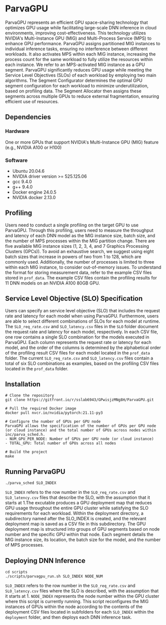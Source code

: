 # ParvaGPU

ParvaGPU represents an efficient GPU space-sharing technology that optimizes GPU usage while facilitating large-scale DNN inference in cloud environments, improving cost-effectiveness. This technology utilizes NVIDIA's Multi-Instance GPU (MIG) and Multi-Process Service (MPS) to enhance GPU performance. ParvaGPU assigns partitioned MIG instances to individual inference tasks, ensuring no interference between different workloads. It also activates MPS within each MIG instance, increasing the process count for the same workload to fully utilize the resources within each instance. We refer to an MPS-activated MIG instance as a GPU segment. ParvaGPU significantly reduces GPU usage while meeting the Service Level Objectives (SLOs) of each workload by employing two main algorithms. The Segment Configurator determines the optimal GPU segment configuration for each workload to minimize underutilization, based on profiling data. The Segment Allocator then assigns these segments across multiple GPUs to reduce external fragmentation, ensuring efficient use of resources.

## Dependencies
### Hardware
One or more GPUs that support NVIDIA's Multi-Instance GPU (MIG) feature (e.g., NVIDIA A100 or H100)

### Software
- Ubuntu 20.04.6
- NVIDIA driver version >= 525.125.06  
- gcc 9.4.0
- g++ 9.4.0
- Docker engine 24.0.5
- NVIDIA docker 2.13.0

## Profiling
Users need to conduct a single profiling on the target GPU to use ParvaGPU. Through this profiling, users need to measure the throughput and latency of each DNN model as the MIG instance size, batch size, and the number of MPS processes within the MIG partition change. There are five available MIG instance sizes (1, 2, 3, 4, and 7 Graphics Processing Clusters (GPCs)). To avoid an exhaustive search, we suggest using eight batch sizes that increase in powers of two from 1 to 128, which are commonly used. Additionally, the number of processes is limited to three within each MIG instance, to consider out-of-memory issues. To understand the format for storing measurement data, refer to the example CSV files stored in `prof_data`. The example CSV files contain the profiling results for 11 DNN models on an NVIDIA A100 80GB GPU.

## Service Level Objective (SLO) Specification

Users can specify an service level objective (SLO) that includes the request rate and latency for each model when using ParvaGPU. Furthermore, users are able to select different combinations of SLOs for each model at runtime. The `SLO_req_rate.csv` and `SLO_latency.csv` files in the `SLO` folder document the request rate and latency for each model, respectively. In each CSV file, one row contains a single SLO combination for the models executed in ParvaGPU. Each column represents the request rate or latency for each model, and the order of the columns is determined by the alphabetical order of the profiling result CSV files for each model located in the `prof_data` folder. The current `SLO_req_rate.csv` and `SLO_latency.csv` files contain a total of six SLO combinations as examples, based on the profiling CSV files located in the `prof_data` folder.


## Installation
```
# Clone the repository
git clone https://gitfront.io/r/sslab6943/GPwisjzMNg8H/ParvaGPU.git
```

```
# Pull the required Docker image
docker pull nvcr.io/nvidia/pytorch:21.11-py3
```

```
# Configure the number of GPUs per GPU node
ParvaGPU allows the specification of the number of GPUs per GPU node (or cloud instance) and the total number of GPUs across nodes within inc/parva_sched.h. 
- NUM_GPU_PER_NODE: Number of GPUs per GPU node (or cloud instance)
- TOTAL_GPU: Total number of GPUs across all nodes
```

```
# Build the project
make
```

## Running ParvaGPU
```
./parva_sched SLO_INDEX
```

`SLO_INDEX` refers to the row number in the `SLO_req_rate.csv` and `SLO_latency.csv` files that describe the SLO, with the assumption that it starts at 1.The excutable produces a GPU deployment map that reduces GPU usage throughout the entire GPU cluster while satisfying the SLO requirements for each workload. Within the deployment directory, a subdirectory named after the SLO_INDEX is created, and the relevant deployment map is saved as a CSV file in this subdirectory. The GPU deployment map is structured into groups of GPU segments based on node number and the specific GPU within that node. Each segment details the MIG instance size, its location, the batch size for the model, and the number of MPS processes.

## Deploying DNN Inference
```
cd scripts
./scripts/parvagpu_run.sh SLO_INDEX NODE_NUM
```
`SLO_INDEX` refers to the row number in the `SLO_req_rate.csv` and `SLO_latency.csv` files where the SLO is described, with the assumption that it starts at 1. `NODE_INDEX` represents the node number within the GPU cluster where this script is currently running. This script reconfigures the MIG instances of GPUs within the node according to the contents of the deployment CSV files located in subfolders for each `SLO_INDEX` within the `deployment` folder, and then deploys each DNN inference task.
